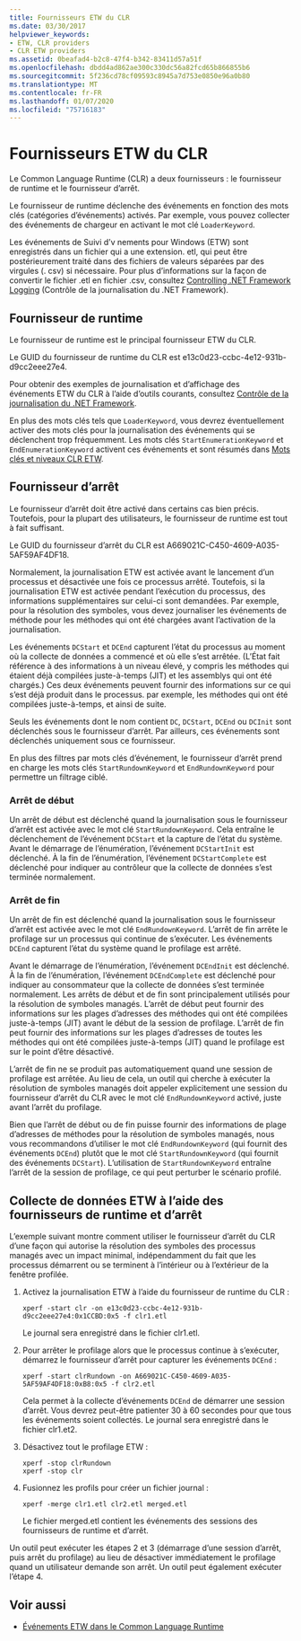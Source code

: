 ```yaml
---
title: Fournisseurs ETW du CLR
ms.date: 03/30/2017
helpviewer_keywords:
- ETW, CLR providers
- CLR ETW providers
ms.assetid: 0beafad4-b2c8-47f4-b342-83411d57a51f
ms.openlocfilehash: dbdd4ad862ae300c330dc56a82fcd65b866855b6
ms.sourcegitcommit: 5f236cd78cf09593c8945a7d753e0850e96a0b80
ms.translationtype: MT
ms.contentlocale: fr-FR
ms.lasthandoff: 01/07/2020
ms.locfileid: "75716183"
---
```

# <a name="clr-etw-providers"></a>Fournisseurs ETW du CLR
Le Common Language Runtime (CLR) a deux fournisseurs : le fournisseur de runtime et le fournisseur d’arrêt.  
  
 Le fournisseur de runtime déclenche des événements en fonction des mots clés (catégories d’événements) activés. Par exemple, vous pouvez collecter des événements de chargeur en activant le mot clé `LoaderKeyword`.  
  
 Les événements de Suivi d’v nements pour Windows (ETW) sont enregistrés dans un fichier qui a une extension. etl, qui peut être postérieurement traité dans des fichiers de valeurs séparées par des virgules (. csv) si nécessaire. Pour plus d’informations sur la façon de convertir le fichier .etl en fichier .csv, consultez [Controlling .NET Framework Logging](controlling-logging.md) (Contrôle de la journalisation du .NET Framework).  
  
## <a name="the-runtime-provider"></a>Fournisseur de runtime  
 Le fournisseur de runtime est le principal fournisseur ETW du CLR.  
  
 Le GUID du fournisseur de runtime du CLR est e13c0d23-ccbc-4e12-931b-d9cc2eee27e4.  
  
 Pour obtenir des exemples de journalisation et d’affichage des événements ETW du CLR à l’aide d’outils courants, consultez [Contrôle de la journalisation du .NET Framework](controlling-logging.md).  
  
 En plus des mots clés tels que `LoaderKeyword`, vous devrez éventuellement activer des mots clés pour la journalisation des événements qui se déclenchent trop fréquemment. Les mots clés `StartEnumerationKeyword` et `EndEnumerationKeyword` activent ces événements et sont résumés dans [Mots clés et niveaux CLR ETW](clr-etw-keywords-and-levels.md).  
  
## <a name="the-rundown-provider"></a>Fournisseur d’arrêt  
 Le fournisseur d’arrêt doit être activé dans certains cas bien précis. Toutefois, pour la plupart des utilisateurs, le fournisseur de runtime est tout à fait suffisant.  
  
 Le GUID du fournisseur d’arrêt du CLR est A669021C-C450-4609-A035-5AF59AF4DF18.  
  
 Normalement, la journalisation ETW est activée avant le lancement d’un processus et désactivée une fois ce processus arrêté. Toutefois, si la journalisation ETW est activée pendant l’exécution du processus, des informations supplémentaires sur celui-ci sont demandées. Par exemple, pour la résolution des symboles, vous devez journaliser les événements de méthode pour les méthodes qui ont été chargées avant l’activation de la journalisation.  
  
 Les événements `DCStart` et `DCEnd` capturent l’état du processus au moment où la collecte de données a commencé et où elle s’est arrêtée. (L’État fait référence à des informations à un niveau élevé, y compris les méthodes qui étaient déjà compilées juste-à-temps (JIT) et les assemblys qui ont été chargés.) Ces deux événements peuvent fournir des informations sur ce qui s’est déjà produit dans le processus. par exemple, les méthodes qui ont été compilées juste-à-temps, et ainsi de suite.  
  
 Seuls les événements dont le nom contient `DC`, `DCStart`, `DCEnd` ou `DCInit` sont déclenchés sous le fournisseur d’arrêt. Par ailleurs, ces événements sont déclenchés uniquement sous ce fournisseur.  
  
 En plus des filtres par mots clés d’événement, le fournisseur d’arrêt prend en charge les mots clés `StartRundownKeyword` et `EndRundownKeyword` pour permettre un filtrage ciblé.  
  
### <a name="start-rundown"></a>Arrêt de début  
 Un arrêt de début est déclenché quand la journalisation sous le fournisseur d’arrêt est activée avec le mot clé `StartRundownKeyword`. Cela entraîne le déclenchement de l’événement `DCStart` et la capture de l’état du système. Avant le démarrage de l’énumération, l’événement `DCStartInit` est déclenché. À la fin de l’énumération, l’événement `DCStartComplete` est déclenché pour indiquer au contrôleur que la collecte de données s’est terminée normalement.  
  
### <a name="end-rundown"></a>Arrêt de fin  
 Un arrêt de fin est déclenché quand la journalisation sous le fournisseur d’arrêt est activée avec le mot clé `EndRundownKeyword`. L’arrêt de fin arrête le profilage sur un processus qui continue de s’exécuter. Les événements `DCEnd` capturent l’état du système quand le profilage est arrêté.  
  
 Avant le démarrage de l’énumération, l’événement `DCEndInit` est déclenché. À la fin de l’énumération, l’événement `DCEndComplete` est déclenché pour indiquer au consommateur que la collecte de données s’est terminée normalement. Les arrêts de début et de fin sont principalement utilisés pour la résolution de symboles managés. L’arrêt de début peut fournir des informations sur les plages d’adresses des méthodes qui ont été compilées juste-à-temps (JIT) avant le début de la session de profilage. L’arrêt de fin peut fournir des informations sur les plages d’adresses de toutes les méthodes qui ont été compilées juste-à-temps (JIT) quand le profilage est sur le point d’être désactivé.  
  
 L’arrêt de fin ne se produit pas automatiquement quand une session de profilage est arrêtée. Au lieu de cela, un outil qui cherche à exécuter la résolution de symboles managés doit appeler explicitement une session du fournisseur d’arrêt du CLR avec le mot clé `EndRundownKeyword` activé, juste avant l’arrêt du profilage.  
  
 Bien que l’arrêt de début ou de fin puisse fournir des informations de plage d’adresses de méthodes pour la résolution de symboles managés, nous vous recommandons d’utiliser le mot clé `EndRundownKeyword` (qui fournit des événements `DCEnd`) plutôt que le mot clé `StartRundownKeyword` (qui fournit des événements `DCStart`). L’utilisation de `StartRundownKeyword` entraîne l’arrêt de la session de profilage, ce qui peut perturber le scénario profilé.  
  
## <a name="etw-data-collection-using-runtime-and-rundown-providers"></a>Collecte de données ETW à l’aide des fournisseurs de runtime et d’arrêt  
 L’exemple suivant montre comment utiliser le fournisseur d’arrêt du CLR d’une façon qui autorise la résolution des symboles des processus managés avec un impact minimal, indépendamment du fait que les processus démarrent ou se terminent à l’intérieur ou à l’extérieur de la fenêtre profilée.  
  
1. Activez la journalisation ETW à l’aide du fournisseur de runtime du CLR :  
  
    ```console
    xperf -start clr -on e13c0d23-ccbc-4e12-931b-d9cc2eee27e4:0x1CCBD:0x5 -f clr1.etl      
    ```  
  
     Le journal sera enregistré dans le fichier clr1.etl.  
  
2. Pour arrêter le profilage alors que le processus continue à s’exécuter, démarrez le fournisseur d’arrêt pour capturer les événements `DCEnd` :  
  
    ```console
    xperf -start clrRundown -on A669021C-C450-4609-A035-5AF59AF4DF18:0xB8:0x5 -f clr2.etl      
    ```  
  
     Cela permet à la collecte d’événements `DCEnd` de démarrer une session d’arrêt. Vous devrez peut-être patienter 30 à 60 secondes pour que tous les événements soient collectés. Le journal sera enregistré dans le fichier clr1.et2.  
  
3. Désactivez tout le profilage ETW :  
  
    ```console
    xperf -stop clrRundown   
    xperf -stop clr  
    ```  
  
4. Fusionnez les profils pour créer un fichier journal :  
  
    ```console
    xperf -merge clr1.etl clr2.etl merged.etl  
    ```  
  
     Le fichier merged.etl contient les événements des sessions des fournisseurs de runtime et d’arrêt.  
  
 Un outil peut exécuter les étapes 2 et 3 (démarrage d’une session d’arrêt, puis arrêt du profilage) au lieu de désactiver immédiatement le profilage quand un utilisateur demande son arrêt. Un outil peut également exécuter l’étape 4.  
  
## <a name="see-also"></a>Voir aussi

- [Événements ETW dans le Common Language Runtime](etw-events-in-the-common-language-runtime.md)
